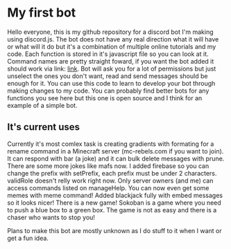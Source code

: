 # My first bot

Hello everyone, this is my github repository for a discord bot I'm making using discord.js. The bot does not have any real direction what it will have or what will it do but it's
a combination of multiple online tutorials and my code. Each function is stored in it's javascript file so you can look at it. Command names are pretty straight foward, if you
want the bot added it should work via link: [link](https://discord.com/api/oauth2/authorize?client_id=738693849051824160&permissions=1073741815&scope=bot). Bot will ask you for
a lot of permissions but just unselect the ones you don't want, read and send messages should be enough for it. You can use this code to learn to develop your bot through
making changes to my code. You can probably find better bots for any functions you see here but this one is open source and I think for an example of a simple bot.
## It's current uses

Currently it's most comlex task is creating gradients with formating for a rename command in a Minecraft server (mc-rebels.com if you want to join). It can respond with bar (a joke) and it can bulk delete messages with prune. There are some more jokes like mafs now. I added firebase so you can change the prefix with setPrefix, each prefix must be under 2 characters. validRole doesn't relly work right now. Only server owners (and me) can access commands listed on manageHelp. You can now even get some memes with meme command! Added blackjack fully with embed messages so it looks nicer! There is a new game! Sokoban is a game where you need to push a blue box to a green box. The game is not as easy and there is a chaser who wants to stop you!


Plans to make this bot are mostly unknown as I do stuff to it when I want or get a fun idea.
